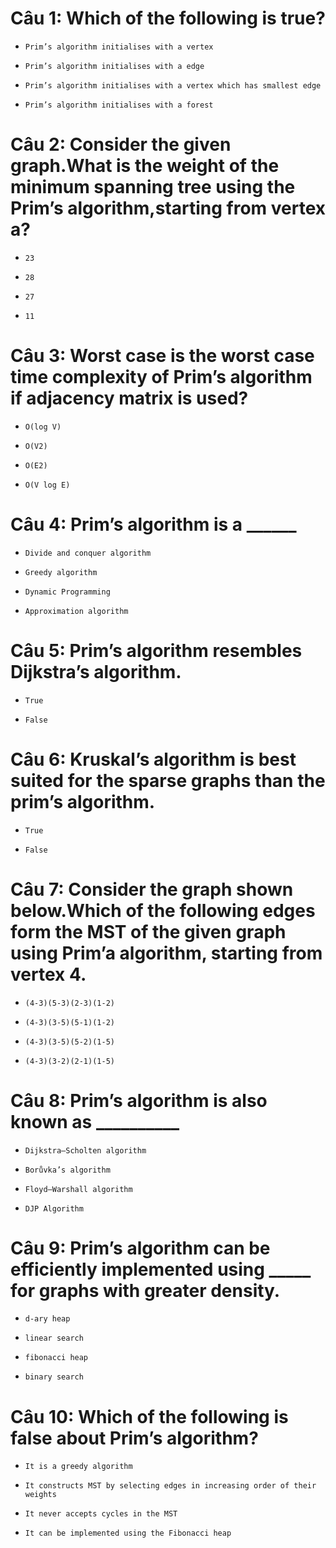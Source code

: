 # Câu 1: Which of the following is true?

* ```
  Prim’s algorithm initialises with a vertex
  ```

- ```
  Prim’s algorithm initialises with a edge
  ```

- ```
  Prim’s algorithm initialises with a vertex which has smallest edge
  ```

- ```
  Prim’s algorithm initialises with a forest
  ```

# Câu 2: Consider the given graph.What is the weight of the minimum spanning tree using the Prim’s algorithm,starting from vertex a?

- ```
  23
  ```

- ```
  28
  ```

* ```
  27
  ```

- ```
  11
  ```

# Câu 3: Worst case is the worst case time complexity of Prim’s algorithm if adjacency matrix is used?

- ```
  O(log V)
  ```

* ```
  O(V2)
  ```

- ```
  O(E2)
  ```

- ```
  O(V log E)
  ```

# Câu 4: Prim’s algorithm is a ______

- ```
  Divide and conquer algorithm
  ```

* ```
  Greedy algorithm
  ```

- ```
  Dynamic Programming
  ```

- ```
  Approximation algorithm
  ```

# Câu 5: Prim’s algorithm resembles  Dijkstra’s algorithm.

* ```
  True
  ```

- ```
  False
  ```

# Câu 6: Kruskal’s algorithm is best suited for the sparse graphs than the prim’s algorithm.

* ```
  True
  ```

- ```
  False
  ```

# Câu 7: Consider the graph shown below.Which of the following edges form the MST of the given graph using Prim’a algorithm, starting from vertex 4.

- ```
  (4-3)(5-3)(2-3)(1-2)
  ```

- ```
  (4-3)(3-5)(5-1)(1-2)
  ```

- ```
  (4-3)(3-5)(5-2)(1-5)
  ```

* ```
  (4-3)(3-2)(2-1)(1-5)
  ```

# Câu 8: Prim’s algorithm is also known as __________

- ```
  Dijkstra–Scholten algorithm
  ```

- ```
  Borůvka’s algorithm
  ```

- ```
  Floyd–Warshall algorithm
  ```

* ```
  DJP Algorithm
  ```

# Câu 9: Prim’s algorithm can be efficiently implemented using _____ for graphs with greater density.

* ```
  d-ary heap
  ```

- ```
  linear search
  ```

- ```
  fibonacci heap
  ```

- ```
  binary search
  ```

# Câu 10: Which of the following is false about Prim’s algorithm?

- ```
  It is a greedy algorithm
  ```

* ```
  It constructs MST by selecting edges in increasing order of their weights
  ```

- ```
  It never accepts cycles in the MST
  ```

- ```
  It can be implemented using the Fibonacci heap
  ```

